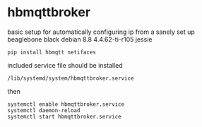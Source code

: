 # hbmqttbroker

basic setup for automatically configuring ip from a sanely set up beaglebone black debian 8.8 4.4.62-ti-r105 jessie

```
pip install hbmqtt netifaces
```

included service file should be installed 

```
/lib/systemd/system/hbmqttbroker.service
```

then 

```
systemctl enable hbmqttbroker.service
systemctl daemon-reload
systemctl start hbmqttbroker.service
```

